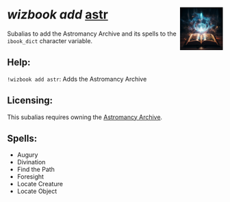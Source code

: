 <h1><i>wizbook add</i> <u>astr</u><img align="right" src="../../../../Images/astr.png" width="100px"></h1>

Subalias to add the Astromancy Archive and its spells to the `ibook_dict` character variable.

## Help:
`!wizbook add astr`: Adds the Astromancy Archive

## Licensing:
This subalias requires owning the [Astromancy Archive](https://www.dndbeyond.com/magic-items/2400685-astromancy-archive).

## Spells:
- Augury
- Divination
- Find the Path
- Foresight
- Locate Creature
- Locate Object